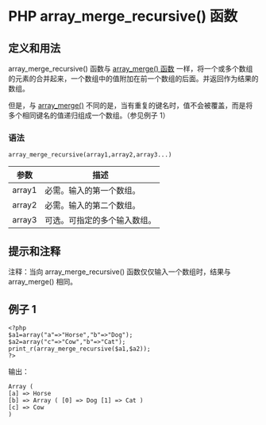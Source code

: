 # PHP array_merge_recursive() 函数



## 定义和用法

array_merge_recursive() 函数与 [array_merge() 函数](/php/func_array_merge.asp "PHP array_merge() 函数") 一样，将一个或多个数组的元素的合并起来，一个数组中的值附加在前一个数组的后面。并返回作为结果的数组。

但是，与 [array_merge()](/php/func_array_merge.asp "PHP array_merge() 函数") 不同的是，当有重复的键名时，值不会被覆盖，而是将多个相同键名的值递归组成一个数组。（参见例子 1）

### 语法

```
array_merge_recursive(array1,array2,array3...)
```

| 参数 | 描述 |
| --- | --- |
| array1 | 必需。输入的第一个数组。 |
| array2 | 必需。输入的第二个数组。 |
| array3 | 可选。可指定的多个输入数组。 |

## 提示和注释

注释：当向 array_merge_recursive() 函数仅仅输入一个数组时，结果与 array_merge() 相同。

## 例子 1

```
<?php
$a1=array("a"=>"Horse","b"=>"Dog");
$a2=array("c"=>"Cow","b"=>"Cat");
print_r(array_merge_recursive($a1,$a2));
?>
```

输出：

```
Array (
[a] => Horse
[b] => Array ( [0] => Dog [1] => Cat )
[c] => Cow
)
```



